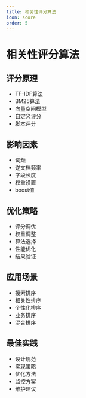 ```yaml
---
title: 相关性评分算法
icon: score
order: 5
---
```


# 相关性评分算法

## 评分原理
- TF-IDF算法
- BM25算法
- 向量空间模型
- 自定义评分
- 脚本评分

## 影响因素
- 词频
- 逆文档频率
- 字段长度
- 权重设置
- boost值

## 优化策略
- 评分调优
- 权重调整
- 算法选择
- 性能优化
- 结果验证

## 应用场景
- 搜索排序
- 相关性排序
- 个性化排序
- 业务排序
- 混合排序

## 最佳实践
- 设计规范
- 实现策略
- 优化方法
- 监控方案
- 维护建议
